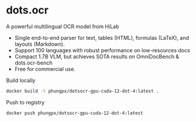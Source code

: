 # dots.ocr

A powerful multilingual OCR model from HiLab

- Single end-to-end parser for text, tables (HTML), formulas (LaTeX), and layouts (Markdown).
- Support 100 languages with robust performance on low-resources docs
- Compact 1.7B VLM, but achieves SOTA results on OmniDocBench & dots.ocr-bench
- Free for commercial use.


Build locally

```bash
docker build -t phungpx/dotsocr-gpu-cuda-12-dot-4:latest .
```

Push to registry

```bash
docker push phungpx/dotsocr-gpu-cuda-12-dot-4:latest
```
